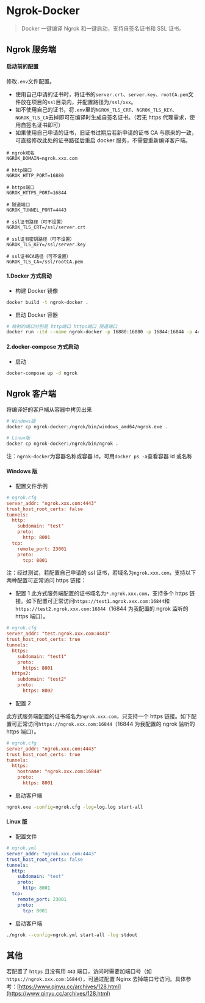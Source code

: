 # Ngrok-Docker

> Docker 一键编译 Ngrok 和一键启动，支持自签名证书和 SSL 证书。

## Ngrok 服务端

#### 启动前的配置

修改`.env`文件配置。

- 使用自己申请的证书时，将证书的`server.crt`、`server.key`、`rootCA.pem`文件放在项目的`ssl`目录内，并配置路径为`/ssl/xxx`。
- 如不使用自己的证书，将`.env`里的`NGROK_TLS_CRT`、`NGROK_TLS_KEY`、`NGROK_TLS_CA`去掉即可在编译时生成自签名证书。（若无 https 代理需求，使用自签名证书即可）
- 如果使用自己申请的证书，旧证书过期后若新申请的证书 CA 与原来的一致，可直接修改此处的证书路径后重启 docker 服务，不需要重新编译客户端。

```env
# ngrok域名
NGROK_DOMAIN=ngrok.xxx.com

# http端口
NGROK_HTTP_PORT=16880

# https端口
NGROK_HTTPS_PORT=16844

# 隧道端口
NGROK_TUNNEL_PORT=4443

# ssl证书路径（可不设置）
NGROK_TLS_CRT=/ssl/server.crt

# ssl证书密钥路径（可不设置）
NGROK_TLS_KEY=/ssl/server.key

# ssl证书CA路径（可不设置）
NGROK_TLS_CA=/ssl/rootCA.pem
```

#### 1.Docker 方式启动

- 构建 Docker 镜像

```bash
docker build -t ngrok-docker .
```

- 启动 Docker 容器

```bash
# 映射的端口分别是 http端口 https端口 隧道端口
docker run -itd --name ngrok-docker -p 16880:16880 -p 16844:16844 -p 4443:4443 -v $PWD/ssl:/ssl --env-file=.env ngrok-docker
```

#### 2.docker-compose 方式启动

- 启动

```bash
docker-compose up -d ngrok
```

## Ngrok 客户端

将编译好的客户端从容器中拷贝出来

```bash
# Windows版
docker cp ngrok-docker:/ngrok/bin/windows_amd64/ngrok.exe .

# Linux版
docker cp ngrok-docker:/ngrok/bin/ngrok .
```

注：`ngrok-docker`为容器名称或容器 id，可用`docker ps -a`查看容器 id 或名称

#### Windows 版

- 配置文件示例

```cfg
# ngrok.cfg
server_addr: "ngrok.xxx.com:4443"
trust_host_root_certs: false
tunnels:
  http:
    subdomain: "test"
    proto:
      http: 8001
  tcp:
    remote_port: 23001
    proto:
      tcp: 8001
```

注：经过测试，若配置自己申请的 ssl 证书，若域名为`ngrok.xxx.com`，支持以下两种配置可正常访问 https 链接：

- 配置 1
  此方式服务端配置的证书域名为`*.ngrok.xxx.com`，支持多个 https 链接。如下配置可正常访问`https://test1.ngrok.xxx.com:16844`和`https://test2.ngrok.xxx.com:16844`（16844 为我配置的 ngrok 监听的 https 端口）。

```cfg
# ngrok.cfg
server_addr: "test.ngrok.xxx.com:4443"
trust_host_root_certs: true
tunnels:
  https:
    subdomain: "test1"
    proto:
      https: 8001
  https2:
    subdomain: "test2"
    proto:
      https: 8002
```

- 配置 2

此方式服务端配置的证书域名为`ngrok.xxx.com`，只支持一个 https 链接。如下配置可正常访问`https://ngrok.xxx.com:16844`（16844 为我配置的 ngrok 监听的 https 端口）。

```cfg
# ngrok.cfg
server_addr: "ngrok.xxx.com:4443"
trust_host_root_certs: true
tunnels:
  https:
    hostname: "ngrok.xxx.com:16844"
    proto:
      https: 8001
```

- 启动客户端

```bash
ngrok.exe -config=ngrok.cfg -log=log.log start-all
```

#### Linux 版

- 配置文件

```yml
# ngrok.yml
server_addr: "ngrok.xxx.com:4443"
trust_host_root_certs: false
tunnels:
  http:
    subdomain: "test"
    proto:
      http: 8001
  tcp:
    remote_port: 23001
    proto:
      tcp: 8001
```

- 启动客户端

```bash
./ngrok --config=ngrok.yml start-all -log stdout
```

## 其他

若配置了 `https` 且没有用 `443` 端口，访问时需要加端口号（如`https://ngrok.xxx.com:16844`），可通过配置 Nginx 去掉端口号访问。具体参考：[https://www.qinyu.cc/archives/128.html](https://www.qinyu.cc/archives/128.html)
